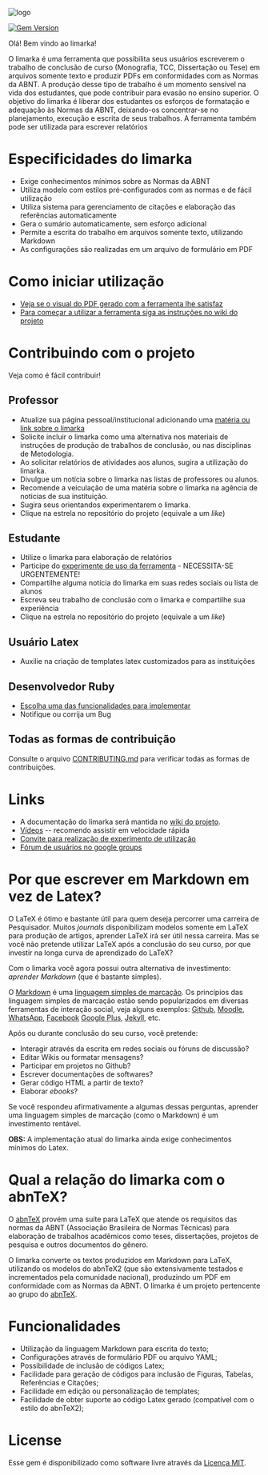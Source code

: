 ![logo](https://raw.githubusercontent.com/wiki/abntex/limarka/imagens/limarka-logo.png)

[![Gem Version](https://badge.fury.io/rb/limarka.svg)](https://badge.fury.io/rb/limarka)

Olá! Bem vindo ao limarka!

<!-- Show what you're doing, for who, and why.  -->

O limarka é uma ferramenta que possibilita seus usuários escreverem o trabalho de conclusão de curso (Monografia, TCC, Dissertação ou Tese) em arquivos somente texto e produzir PDFs em conformidades com as Normas da ABNT. A produção desse tipo de trabalho é um momento sensível na vida dos estudantes, que pode contribuir para evasão no ensino superior. O objetivo do limarka é liberar dos estudantes os esforços de formatação e adequação às Normas da ABNT, deixando-os concentrar-se no planejamento, execução e escrita de seus trabalhos. A ferramenta também pode ser utilizada para escrever relatórios



# Especificidades do limarka

<!-- Explain what makes your project special, useful, exciting! -->

* Exige conhecimentos mínimos sobre as Normas da ABNT
* Utiliza modelo com estilos pré-configurados com as normas e de fácil utilização
* Utiliza sistema para gerenciamento de citações e elaboração das referências automaticamente
* Gera o sumário automaticamente, sem esforço adicional
* Permite a escrita do trabalho em arquivos somente texto, utilizando Markdown
* As configurações são realizadas em um arquivo de formulário em PDF

# Como iniciar utilização

<!-- Show how to get started using or contribution to the project -->

- [Veja se o visual do PDF gerado com a ferramenta lhe satisfaz](https://github.com/abntex/trabalho-academico-limarka/releases/download/v0.2.0/xxx-Monografia-projeto.pdf)
- [Para começar a utilizar a ferramenta siga as instruções no wiki do projeto](https://github.com/abntex/limarka/wiki)

# Contribuindo com o projeto

<!-- State what resources and contributions you're looking for -->

Veja como é fácil contribuir! 

## Professor

- Atualize sua página pessoal/institucional adicionando uma [matéria ou link sobre o limarka](https://github.com/abntex/limarka/wiki/Imprensa)
- Solicite incluir o limarka como uma alternativa nos materiais de instruções de produção de trabalhos de conclusão, ou nas disciplinas de Metodologia.
- Ao solicitar relatórios de atividades aos alunos, sugira a utilização do limarka.
- Divulgue um notícia sobre o limarka nas listas de professores ou alunos.
- Recomende a veiculação de uma matéria sobre o limarka na agência de noticias de sua instituição.
- Sugira seus orientandos experimentarem o limarka.
- Clique na estrela no repositório do projeto (equivale a um *like*)

## Estudante

- Utilize o limarka para elaboração de relatórios
- Participe do [experimente de uso da ferramenta](https://github.com/abntex/limarka/wiki/Experimentos) - NECESSITA-SE URGENTEMENTE!
- Compartilhe alguma notícia do limarka em suas redes sociais ou lista de alunos
- Escreva seu trabalho de conclusão com o limarka e compartilhe sua experiência
- Clique na estrela no repositório do projeto (equivale a um *like*)

## Usuário Latex

- Auxilie na criação de templates latex customizados para as instituições

## Desenvolvedor Ruby 

- [Escolha uma das funcionalidades para implementar](https://github.com/abntex/limarka/issues)
- Notifique ou corrija um Bug

## Todas as formas de contribuição

Consulte o arquivo [CONTRIBUTING.md](CONTRIBUTING.md) para verificar todas as formas de contribuições.

<!-- Point to other key resources, such as a contributing.md file and a roadmap. -->

# Links

- A documentação do limarka será mantida no [wiki do projeto](https://github.com/abntex/limarka/wiki).
- [Vídeos](https://www.youtube.com/playlist?list=PLTnAY6TvPRKK6OgGYy3UA0oFdfCfRZesY) -- recomendo assistir em velocidade rápida
- [Convite para realização de experimento de utilização](https://github.com/abntex/limarka/wiki/Experimentos)
- [Fórum de usuários no google groups](https://groups.google.com/forum/#!forum/limarka)

# Por que escrever em Markdown em vez de Latex?

O LaTeX é ótimo e bastante útil para quem deseja percorrer uma carreira de Pesquisador. Muitos *journals* disponibilizam modelos somente em LaTeX para produção de artigos, aprender LaTeX irá ser útil nessa carreira. Mas se você não pretende utilizar LaTeX após a conclusão do seu curso, por que investir na longa curva de aprendizado do LaTeX?

Com o limarka você agora possui outra alternativa de investimento: *aprender Markdown* (que é bastante simples).

O [Markdown](https://pt.wikipedia.org/wiki/Markdown) é uma [linguagem simples de marcação](https://en.wikipedia.org/wiki/Lightweight_markup_language). Os princípios das linguagem simples de marcação estão sendo popularizados em diversas ferramentas de interação social, veja alguns exemplos: [Github](https://help.github.com/articles/basic-writing-and-formatting-syntax/), [Moodle](https://docs.moodle.org/23/en/Markdown), [WhatsApp](https://www.whatsapp.com/faq/en/general/26000002), [Facebook](http://wersm.com/facebook-is-testing-rich-text-formatting-with-markdown/) [Google Plus](https://plus.google.com/+SarahHill/posts/TWYwPctEpJp), [Jekyll](http://jekyllrb.com), etc.

Após ou durante conclusão do seu curso, você pretende:

- Interagir através da escrita em redes sociais ou fóruns de discussão?
- Editar Wikis ou formatar mensagens?
- Participar em projetos no Github?
- Escrever documentações de softwares?
- Gerar código HTML a partir de texto?
- Elaborar *ebooks*?

Se você respondeu afirmativamente a algumas dessas perguntas, aprender uma linguagem simples de marcação (como o Markdown) é um investimento rentável.

**OBS:** A implementação atual do limarka ainda exige conhecimentos mínimos do Latex.

# Qual a relação do limarka com o abnTeX?

O [abnTeX](https://github.com/abntex) provém  uma suíte para LaTeX que atende os requisitos das normas da ABNT (Associação Brasileira de Normas Técnicas) para elaboração de trabalhos acadêmicos como teses, dissertações, projetos de pesquisa e outros documentos do gênero.

O limarka converte os textos produzidos em Markdown para LaTeX, utilizando os modelos do abnTeX2 (que são extensivamente testados e incrementados pela comunidade nacional), produzindo um PDF em conformidade com as Normas da ABNT. O limarka é um projeto pertencente ao grupo do [abnTeX](https://github.com/abntex).

# Funcionalidades

- Utilização da linguagem Markdown para escrita do texto;
- Configurações através de formulário PDF ou arquivo YAML;
- Possibilidade de inclusão de códigos Latex;
- Facilidade para geração de códigos para inclusão de Figuras, Tabelas, Referências e Citações;
- Facilidade em edição ou personalização de templates;
- Facilidade de obter suporte ao código Latex gerado (compatível com o estilo do abnTeX2);

# License

Esse gem é disponibilizado como software livre através da [Licença MIT](http://opensource.org/licenses/MIT).
